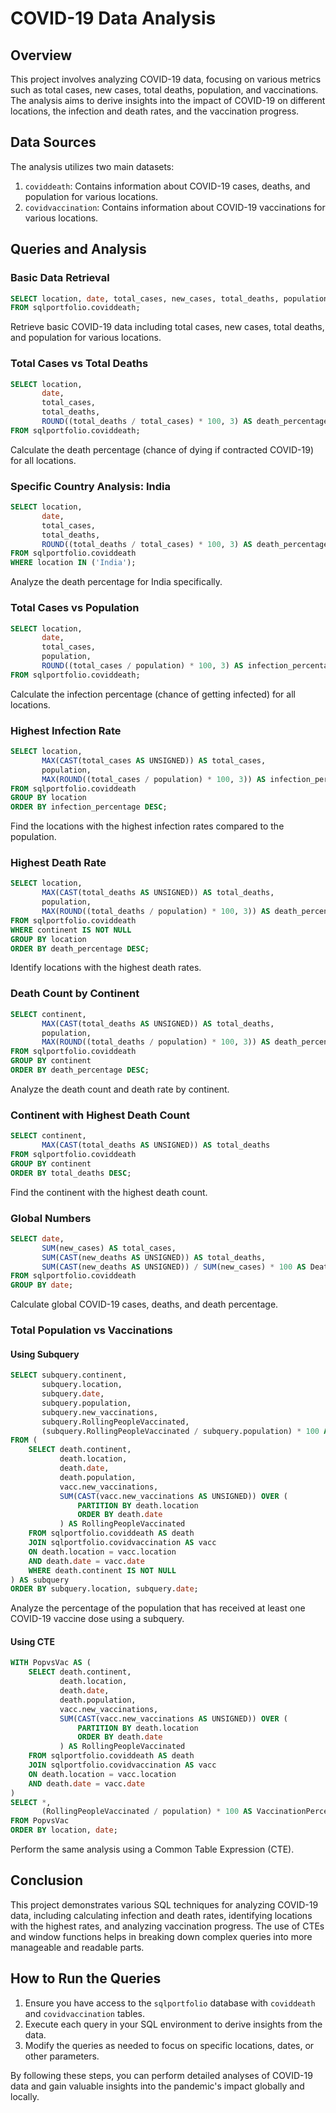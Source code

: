 # COVID-19 Data Analysis

## Overview

This project involves analyzing COVID-19 data, focusing on various metrics such as total cases, new cases, total deaths, population, and vaccinations. The analysis aims to derive insights into the impact of COVID-19 on different locations, the infection and death rates, and the vaccination progress.

## Data Sources

The analysis utilizes two main datasets:
1. `coviddeath`: Contains information about COVID-19 cases, deaths, and population for various locations.
2. `covidvaccination`: Contains information about COVID-19 vaccinations for various locations.

## Queries and Analysis

### Basic Data Retrieval

```sql
SELECT location, date, total_cases, new_cases, total_deaths, population
FROM sqlportfolio.coviddeath;
```
Retrieve basic COVID-19 data including total cases, new cases, total deaths, and population for various locations.

### Total Cases vs Total Deaths

```sql
SELECT location,
       date,
       total_cases,
       total_deaths,
       ROUND((total_deaths / total_cases) * 100, 3) AS death_percentage
FROM sqlportfolio.coviddeath;
```
Calculate the death percentage (chance of dying if contracted COVID-19) for all locations.

### Specific Country Analysis: India

```sql
SELECT location,
       date,
       total_cases,
       total_deaths,
       ROUND((total_deaths / total_cases) * 100, 3) AS death_percentage
FROM sqlportfolio.coviddeath
WHERE location IN ('India');
```
Analyze the death percentage for India specifically.

### Total Cases vs Population

```sql
SELECT location,
       date,
       total_cases,
       population,
       ROUND((total_cases / population) * 100, 3) AS infection_percentage
FROM sqlportfolio.coviddeath;
```
Calculate the infection percentage (chance of getting infected) for all locations.

### Highest Infection Rate

```sql
SELECT location,
       MAX(CAST(total_cases AS UNSIGNED)) AS total_cases,
       population,
       MAX(ROUND((total_cases / population) * 100, 3)) AS infection_percentage
FROM sqlportfolio.coviddeath
GROUP BY location
ORDER BY infection_percentage DESC;
```
Find the locations with the highest infection rates compared to the population.

### Highest Death Rate

```sql
SELECT location,
       MAX(CAST(total_deaths AS UNSIGNED)) AS total_deaths,
       population,
       MAX(ROUND((total_deaths / population) * 100, 3)) AS death_percentage
FROM sqlportfolio.coviddeath
WHERE continent IS NOT NULL
GROUP BY location
ORDER BY death_percentage DESC;
```
Identify locations with the highest death rates.

### Death Count by Continent

```sql
SELECT continent,
       MAX(CAST(total_deaths AS UNSIGNED)) AS total_deaths,
       population,
       MAX(ROUND((total_deaths / population) * 100, 3)) AS death_percentage
FROM sqlportfolio.coviddeath
GROUP BY continent
ORDER BY death_percentage DESC;
```
Analyze the death count and death rate by continent.

### Continent with Highest Death Count

```sql
SELECT continent,
       MAX(CAST(total_deaths AS UNSIGNED)) AS total_deaths
FROM sqlportfolio.coviddeath
GROUP BY continent
ORDER BY total_deaths DESC;
```
Find the continent with the highest death count.

### Global Numbers

```sql
SELECT date,
       SUM(new_cases) AS total_cases,
       SUM(CAST(new_deaths AS UNSIGNED)) AS total_deaths,
       SUM(CAST(new_deaths AS UNSIGNED)) / SUM(new_cases) * 100 AS DeathPercentage
FROM sqlportfolio.coviddeath
GROUP BY date;
```
Calculate global COVID-19 cases, deaths, and death percentage.

### Total Population vs Vaccinations

#### Using Subquery

```sql
SELECT subquery.continent, 
       subquery.location, 
       subquery.date, 
       subquery.population, 
       subquery.new_vaccinations,
       subquery.RollingPeopleVaccinated,
       (subquery.RollingPeopleVaccinated / subquery.population) * 100 AS VaccinationPercentage
FROM (
    SELECT death.continent, 
           death.location, 
           death.date, 
           death.population, 
           vacc.new_vaccinations,
           SUM(CAST(vacc.new_vaccinations AS UNSIGNED)) OVER (
               PARTITION BY death.location 
               ORDER BY death.date
           ) AS RollingPeopleVaccinated
    FROM sqlportfolio.coviddeath AS death
    JOIN sqlportfolio.covidvaccination AS vacc
    ON death.location = vacc.location
    AND death.date = vacc.date
    WHERE death.continent IS NOT NULL
) AS subquery
ORDER BY subquery.location, subquery.date;
```
Analyze the percentage of the population that has received at least one COVID-19 vaccine dose using a subquery.

#### Using CTE

```sql
WITH PopvsVac AS (
    SELECT death.continent, 
           death.location, 
           death.date, 
           death.population, 
           vacc.new_vaccinations,
           SUM(CAST(vacc.new_vaccinations AS UNSIGNED)) OVER (
               PARTITION BY death.location 
               ORDER BY death.date
           ) AS RollingPeopleVaccinated
    FROM sqlportfolio.coviddeath AS death
    JOIN sqlportfolio.covidvaccination AS vacc
    ON death.location = vacc.location
    AND death.date = vacc.date
)
SELECT *,
       (RollingPeopleVaccinated / population) * 100 AS VaccinationPercentage
FROM PopvsVac
ORDER BY location, date;
```
Perform the same analysis using a Common Table Expression (CTE).

## Conclusion

This project demonstrates various SQL techniques for analyzing COVID-19 data, including calculating infection and death rates, identifying locations with the highest rates, and analyzing vaccination progress. The use of CTEs and window functions helps in breaking down complex queries into more manageable and readable parts.

## How to Run the Queries

1. Ensure you have access to the `sqlportfolio` database with `coviddeath` and `covidvaccination` tables.
2. Execute each query in your SQL environment to derive insights from the data.
3. Modify the queries as needed to focus on specific locations, dates, or other parameters.

By following these steps, you can perform detailed analyses of COVID-19 data and gain valuable insights into the pandemic's impact globally and locally.